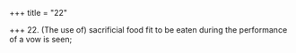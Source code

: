 +++
title = "22"

+++
22. (The use of) sacrificial food fit to be eaten during the performance of a vow is seen;
